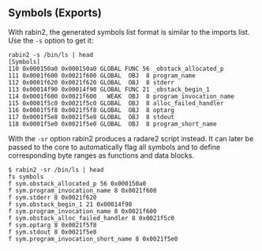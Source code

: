 ## Symbols (Exports)

With rabin2, the generated symbols list format is similar to the imports list. Use the `-s` option to get it:

```
rabin2 -s /bin/ls | head
[Symbols]
110 0x000150a0 0x000150a0 GLOBAL FUNC 56 _obstack_allocated_p
111 0x0001f600 0x0021f600 GLOBAL  OBJ  8 program_name
112 0x0001f620 0x0021f620 GLOBAL  OBJ  8 stderr
113 0x00014f90 0x00014f90 GLOBAL FUNC 21 _obstack_begin_1
114 0x0001f600 0x0021f600   WEAK  OBJ  8 program_invocation_name
115 0x0001f5c0 0x0021f5c0 GLOBAL  OBJ  8 alloc_failed_handler
116 0x0001f5f8 0x0021f5f8 GLOBAL  OBJ  8 optarg
117 0x0001f5e8 0x0021f5e8 GLOBAL  OBJ  8 stdout
118 0x0001f5e0 0x0021f5e0 GLOBAL  OBJ  8 program_short_name
```

With the `-sr` option rabin2 produces a radare2 script instead. It can later be passed to the core to automatically flag all symbols and to define corresponding byte ranges as functions and data blocks.

```
$ rabin2 -sr /bin/ls | head
fs symbols
f sym.obstack_allocated_p 56 0x000150a0
f sym.program_invocation_name 8 0x0021f600
f sym.stderr 8 0x0021f620
f sym.obstack_begin_1 21 0x00014f90
f sym.program_invocation_name 8 0x0021f600
f sym.obstack_alloc_failed_handler 8 0x0021f5c0
f sym.optarg 8 0x0021f5f8
f sym.stdout 8 0x0021f5e8
f sym.program_invocation_short_name 8 0x0021f5e0
```

